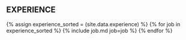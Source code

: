 ## EXPERIENCE
{% assign experience_sorted = (site.data.experience) %}
{% for job in experience_sorted %}
{% include job.md job=job %}
{% endfor %}